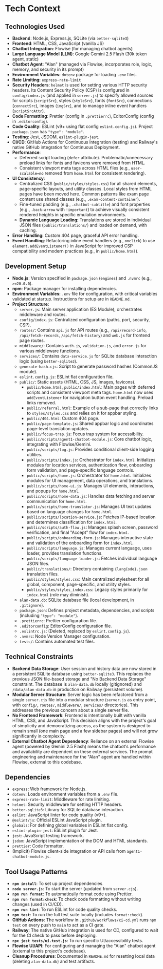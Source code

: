 <!-- Alan UI - techContext.md | 19th June 2025, WJW -->

# Tech Context

## Technologies Used
- **Backend**: Node.js, Express.js, SQLite (via `better-sqlite3`)
- **Frontend**: HTML, CSS, JavaScript (vanilla JS)
- **Chatbot Integration**: Flowise (for managing chatbot agents)
- **Large Language Model (LLM)**: Google Gemini 2.5 Flash (30k token agent, static)
- **Chatbot Agent**: "Alan" (managed via Flowise, incorporates role, logic, memory, and security in its prompt)
- **Environment Variables**: `dotenv` package for loading `.env` files.
- **Rate Limiting**: `express-rate-limit`
- **Security Headers**: `helmet` is used for setting various HTTP security headers. Its Content Security Policy (CSP) is configured in `config/index.js` (and applied in `server.js`) to specify allowed sources for scripts (`scriptSrc`), styles (`styleSrc`), fonts (`fontSrc`), connections (`connectSrc`), images (`imgSrc`), and to manage inline event handlers (`scriptSrcAttr`).
- **Code Formatting**: Prettier (config in `.prettierrc`), EditorConfig (config in `.editorconfig`).
- **Code Quality**: ESLint (v9+ using flat config `eslint.config.js`). Project `package.json` has `"type": "module"`.
- **Testing**: Jest, JSDOM, `eslint-plugin-jest`.
- **CI/CD**: GitHub Actions for Continuous Integration (testing) and Railway's native GitHub integration for Continuous Deployment.
- **Performance**:
    - Deferred script loading (`defer` attribute). Problematic/unnecessary preload links for fonts and favicons were removed from HTML.
    - Consistent viewport meta tags across HTML files (e.g., `user-scalable=no` removed from `home.html` for consistent rendering).
- **UI Consistency**:
    - Centralized CSS (`public/styles/styles.css`) for all shared elements, page-specific layouts, and utility classes. Local styles from HTML pages have been moved here. Common patterns like exam page content use shared classes (e.g., `.exam-content-container`).
    - Fine-tuned padding (e.g., `.chatbot-subtitle`) and font properties (e.g., `.back-arrow` with `!important`) to achieve visually consistent rendered heights in specific emulation environments.
    - **Dynamic Language Loading**: Translations are stored in individual JSON files (`public/translations/`) and loaded on demand, with caching.
- **Error Handling**: Custom 404 page, graceful API error handling.
- **Event Handling**: Refactoring inline event handlers (e.g., `onclick`) to use `element.addEventListener()` in JavaScript for improved CSP compatibility and modern practices (e.g., in `public/home.html`).

## Development Setup
- **Node.js**: Version specified in `package.json` (`engines`) and `.nvmrc` (e.g., `>=20.0.0`).
- **npm**: Package manager for installing dependencies.
- **Environment Variables**: `.env` file for configuration, with critical variables validated at startup. Instructions for setup are in `README.md`.
- **Project Structure**:
    - `server.js`: Main server application (ES Module), orchestrates middleware and routes.
    - `config/index.js`: Centralized configuration (paths, port, security, CSP).
    - `routes/`: Contains `api.js` for API routes (e.g., `/api/record-info`, `/api/fetch-records`, `/api/fetch-history`) and `web.js` for frontend page routes.
    - `middleware/`: Contains `auth.js`, `validation.js`, and `error.js` for various middleware functions.
    - `services/`: Contains `data-service.js` for SQLite database interaction logic (using `better-sqlite3`).
    - `generate-hash.cjs`: Script to generate password hashes (CommonJS module).
    - `eslint.config.js`: ESLint flat configuration file.
    - `public/`: Static assets (HTML, CSS, JS, images, favicons).
        - `public/home.html`, `public/index.html`: Main pages with deferred scripts and consistent viewport meta tags. `home.html` now uses `addEventListener` for navigation button event handling. Preload links removed.
        - `public/referral.html`: Example of a sub-page that correctly links to `styles/styles.css` and relies on it for appbar styling.
        - `public/404.html`: Custom 404 page.
        - `public/page-template.js`: Shared appbar logic and coordinates page-level translation updates.
        - `public/focus-trap.js`: Focus trap system for accessibility.
        - `public/scripts/agent1-chatbot-module.js`: Core chatbot logic, integrating with Flowise/Gemini.
        - `public/scripts/log.js`: Provides conditional client-side logging utilities.
        - `public/scripts/index.js`: Orchestrator for `index.html`. Initializes modules for location services, authentication flow, onboarding form validation, and page-specific language controls.
        - `public/scripts/home.js`: Orchestrator for `home.html`. Initializes modules for UI management, data operations, and translations.
        - `public/scripts/home-ui.js`: Manages UI elements, interactions, and popups for `home.html`.
        - `public/scripts/home-data.js`: Handles data fetching and server communication for `home.html`.
        - `public/scripts/home-translator.js`: Manages UI text updates based on language changes for `home.html`.
        - `public/scripts/location-service.js`: Fetches IP-based location and determines classification for `index.html`.
        - `public/scripts/auth-flow.js`: Manages splash screen, password verification, and final "Accept" flow for `index.html`.
        - `public/scripts/onboarding-form.js`: Manages interactive state and validation of the onboarding form for `index.html`.
        - `public/scripts/language.js`: Manages current language, uses loader, provides translation functions.
        - `public/scripts/language-loader.js`: Fetches individual language JSON files.
        - `public/translations/`: Directory containing `{langCode}.json` translation files.
        - `public/styles/styles.css`: Main centralized stylesheet for all global, component, page-specific, and utility styles.
        - `public/styles/styles_index.css`: Legacy styles primarily for `index.html` (role may diminish).
    - `alan-data.db`: SQLite database file (local development, in `.gitignore`).
    - `package.json`: Defines project metadata, dependencies, and scripts (including `"type": "module"`).
    - `.prettierrc`: Prettier configuration file.
    - `.editorconfig`: EditorConfig configuration file.
    - `.eslintrc.js`: (Deleted, replaced by `eslint.config.js`).
    - `.nvmrc`: Node Version Manager configuration.
    - `tests/`: Contains automated test files.

## Technical Constraints
- **Backend Data Storage**: User session and history data are now stored in a persistent SQLite database using `better-sqlite3`. This replaces the previous JSON file-based storage and "No Backend Data Storage" constraint. The database is `alan-data.db` locally (gitignored) and `/data/alan-data.db` in production on Railway (persistent volume).
- **Modular Server Structure**: Server logic has been refactored from a single `server.cjs` file into a modular structure (`server.js` as entry point, with `config/`, `routes/`, `middleware/`, `services/` directories). This addresses the previous concern about a single server file.
- **No Frontend Framework**: Frontend is intentionally built with vanilla HTML, CSS, and JavaScript. This decision aligns with the project's goal of simplicity and democratizing access, as the system is designed to remain small (one main page and a few sidebar pages) and will not grow significantly in complexity.
- **External Chatbot Agent Dependency**: Reliance on an external Flowise agent (powered by Gemini 2.5 Flash) means the chatbot's performance and availability are dependent on these external services. The prompt engineering and maintenance for the "Alan" agent are handled within Flowise, external to this codebase.

## Dependencies
- `express`: Web framework for Node.js.
- `dotenv`: Loads environment variables from a `.env` file.
- `express-rate-limit`: Middleware for rate limiting.
- `helmet`: Security middleware for setting HTTP headers.
- `better-sqlite3`: Library for SQLite database interaction.
- `eslint`: JavaScript linter for code quality (v9+).
- `@eslint/js`: Official ESLint JavaScript plugin.
- `globals`: For defining global variables in ESLint flat config.
- `eslint-plugin-jest`: ESLint plugin for Jest.
- `jest`: JavaScript testing framework.
- `jsdom`: JavaScript implementation of the DOM and HTML standards.
- `prettier`: Code formatter.
- (Implicit) Flowise client-side integration or API calls from `agent1-chatbot-module.js`.

## Tool Usage Patterns
- **`npm install`**: To set up project dependencies.
- **`node server.js`**: To start the server (updated from `server.cjs`).
- **`npm run format`**: To automatically format code using Prettier.
- **`npm run format:check`**: To check code formatting without writing changes (used in CI/CD).
- **`npm run lint`**: To run ESLint for code quality checks.
- **`npm test`**: To run the full test suite locally (includes `format:check`).
- **GitHub Actions**: The workflow in `.github/workflows/ci-cd.yml` runs `npm test` on every push to `main` to act as a CI gate.
- **Railway**: The native GitHub integration is used for CD, configured to wait for the CI check to pass before deploying.
- **`npx jest tests/ui.test.js`**: To run specific UI/accessibility tests.
- **Flowise UI/API**: For configuring and managing the "Alan" chatbot agent (external to this project's codebase).
- **Cleanup Procedures**: Documented in `README.md` for resetting local data (deleting `alan-data.db`) and test artifacts.
